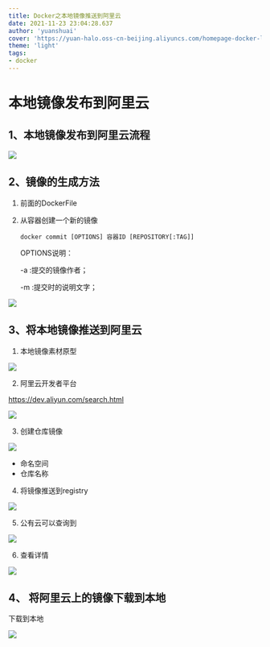 ```yaml
---
title: Docker之本地镜像推送到阿里云
date: 2021-11-23 23:04:28.637
author: 'yuanshuai'
cover: 'https://yuan-halo.oss-cn-beijing.aliyuncs.com/homepage-docker-logo.png'
theme: 'light'
tags: 
- docker
---
```


# **本地镜像发布到阿里云**

## **1、本地镜像发布到阿里云流程**

![](https://hexobbblog.oss-cn-beijing.aliyuncs.com/images/docker/84.png)

## 2、**镜像的生成方法**

1. 前面的DockerFile

2. 从容器创建一个新的镜像

   ````shell
   docker commit [OPTIONS] 容器ID [REPOSITORY[:TAG]]
   ````

   OPTIONS说明： 

   -a :提交的镜像作者； 

   -m :提交时的说明文字； 

![](https://hexobbblog.oss-cn-beijing.aliyuncs.com/images/docker/85.png)

## 3、**将本地镜像推送到阿里云**

1. 本地镜像素材原型

![](https://hexobbblog.oss-cn-beijing.aliyuncs.com/images/docker/86.png)

2. 阿里云开发者平台

https://dev.aliyun.com/search.html

![](https://hexobbblog.oss-cn-beijing.aliyuncs.com/images/docker/87.png)



3. 创建仓库镜像

![](https://hexobbblog.oss-cn-beijing.aliyuncs.com/images/docker/88.png)

- 命名空间
- 仓库名称

4. 将镜像推送到registry

![](https://hexobbblog.oss-cn-beijing.aliyuncs.com/images/docker/89.png)

5. 公有云可以查询到

![](https://hexobbblog.oss-cn-beijing.aliyuncs.com/images/docker/90.png)

6. 查看详情

![](https://hexobbblog.oss-cn-beijing.aliyuncs.com/images/docker/91.png)

## 4、 **将阿里云上的镜像下载到本地**

下载到本地

![](https://hexobbblog.oss-cn-beijing.aliyuncs.com/images/docker/92.png)
